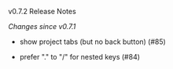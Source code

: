 v0.7.2 Release Notes

*Changes since v0.7.1*

- show project tabs (but no back button) (#85)

- prefer "." to "/" for nested keys (#84)
